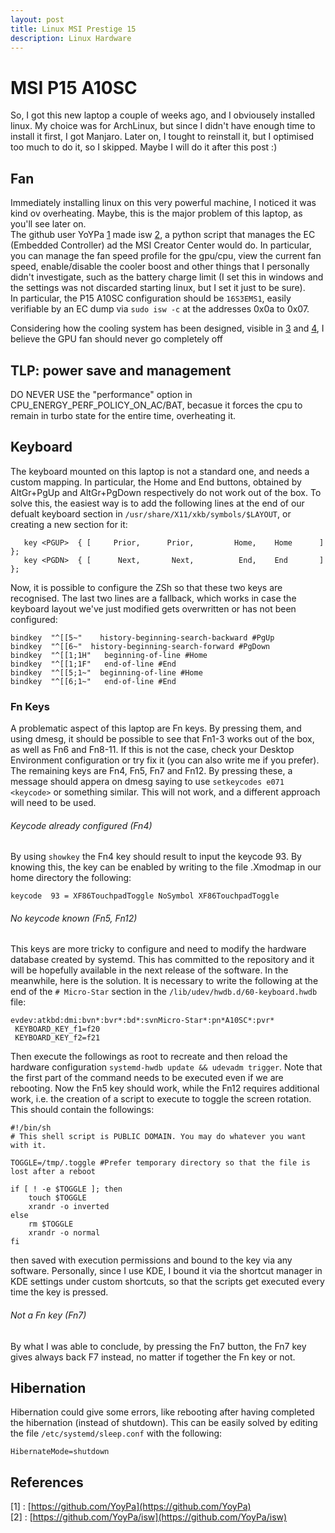 ```yaml
---
layout: post
title: Linux MSI Prestige 15
description: Linux Hardware
---
```

# MSI P15 A10SC
So, I got this new laptop a couple of weeks ago, and I obviousely installed linux. My choice was for ArchLinux, but since I didn't have enough time to install it first, I got Manjaro. Later on, I tought to reinstall it, but I optimised too much to do it, so I skipped. Maybe I will do it after this post :)  

## Fan
Immediately installing linux on this very powerful machine, I noticed it was kind ov overheating. Maybe, this is the major problem of this laptop, as you'll see later on.  
The github user YoYPa [1](https://github.com/YoyPa) made isw [2](https://github.com/YoyPa/isw), a python script that manages the EC (Embedded Controller) ad the MSI Creator Center would do. In particular, you can manage the fan speed profile for the gpu/cpu, view the current fan speed, enable/disable the cooler boost and other things that I personally didn't investigate, such as the battery charge limit (I set this in windows and the settings was not discarded starting linux, but I set it just to be sure).  
In particular, the P15 A10SC configuration should be `16S3EMS1`, easily verifiable by an EC dump via
```sudo isw -c```
at the addresses 0x0a to 0x07.  

Considering how the cooling system has been designed, visible in [3](https://www.msi.com/Content-Creation/Prestige-15-A10X) and [4](https://www.notebookcheck.net/MSI-Prestige-15-A10SC-Laptop-Review-One-of-the-Best-Dell-XPS-15-Alternatives.441280.0.html#Emissions), I believe the GPU fan should never go completely off


## TLP: power save and management
DO NEVER USE the "performance" option in CPU_ENERGY_PERF_POLICY_ON_AC/BAT, becasue it forces the cpu to remain in turbo state for the entire time, overheating it.

## Keyboard
The keyboard mounted on this laptop is not a standard one, and needs a custom mapping. In particular, the Home and End buttons, obtained by AltGr+PgUp and AltGr+PgDown respectively do not work out of the box. To solve this, the easiest way is to add the following lines at the end of our defualt keyboard section in ```/usr/share/X11/xkb/symbols/$LAYOUT```, or creating a new section for it:

```
   key <PGUP>  { [     Prior,      Prior,         Home,    Home      ] };
   key <PGDN>  { [      Next,       Next,          End,    End       ] };
```

Now, it is possible to configure the ZSh so that these two keys are recognised. The last two lines are a fallback, which works in case the keyboard layout we've just modified gets overwritten or has not been configured:
```
bindkey  "^[[5~"    history-beginning-search-backward #PgUp
bindkey  "^[[6~"  history-beginning-search-forward #PgDown
bindkey  "^[[1;1H"   beginning-of-line #Home
bindkey  "^[[1;1F"   end-of-line #End
bindkey  "^[[5;1~"  beginning-of-line #Home
bindkey  "^[[6;1~"   end-of-line #End
```

### Fn Keys
A problematic aspect of this laptop are Fn keys. By pressing them, and using dmesg, it should be possible to see that Fn1-3 works out of the box, as well as Fn6 and Fn8-11. If this is not the case, check your Desktop Environment configuration or try fix it (you can also write me if you prefer). 
The remaining keys are Fn4, Fn5, Fn7 and Fn12. By pressing these, a message should appera on dmesg saying to use ```setkeycodes e071 <keycode>``` or something similar. This will not work, and a different approach will need to be used. 
###### Keycode already configured (Fn4)
By using ```showkey``` the Fn4 key should result to input the keycode 93. By knowing this, the key can be enabled by writing to the file .Xmodmap in our home directory the following:
```
keycode  93 = XF86TouchpadToggle NoSymbol XF86TouchpadToggle
```
###### No keycode known (Fn5, Fn12)
This keys are more tricky to configure and need to modify the hardware database created by systemd. This has committed to the repository and it will be hopefully available in the next release of the software. In the meanwhile, here is the solution. 
It is necessary to write the following at the end of the ```# Micro-Star``` section in the ```/lib/udev/hwdb.d/60-keyboard.hwdb``` file:
```
evdev:atkbd:dmi:bvn*:bvr*:bd*:svnMicro-Star*:pn*A10SC*:pvr*
 KEYBOARD_KEY_f1=f20
 KEYBOARD_KEY_f2=f21
```
Then execute the followings as root to recreate and then reload the hardware configuration ```systemd-hwdb update && udevadm trigger```. Note that the first part of the command needs to be executed even if we are rebooting. 
Now the Fn5 key should work, while the Fn12 requires additional work, i.e. the creation of a script to execute to toggle the screen rotation. This should contain the followings:
```
#!/bin/sh
# This shell script is PUBLIC DOMAIN. You may do whatever you want with it.

TOGGLE=/tmp/.toggle #Prefer temporary directory so that the file is lost after a reboot

if [ ! -e $TOGGLE ]; then
    touch $TOGGLE
    xrandr -o inverted
else
    rm $TOGGLE
    xrandr -o normal
fi
```
then saved with execution permissions and bound to the key via any software. Personally, since I use KDE, I bound it via the shortcut manager in KDE settings under custom shortcuts, so that the scripts get executed every time the key is pressed.
###### Not a Fn key (Fn7)
By what I was able to conclude, by pressing the Fn7 button, the Fn7 key gives always back F7 instead, no matter if together the Fn key or not.

## Hibernation
Hibernation could give some errors, like rebooting after having completed the hibernation (instead of shutdown). This can be easily solved by editing the file ```/etc/systemd/sleep.conf``` with the following:
```
HibernateMode=shutdown
```

## References
[1] : [https://github.com/YoyPa](https://github.com/YoyPa)  
[2] : [https://github.com/YoyPa/isw](https://github.com/YoyPa/isw)
